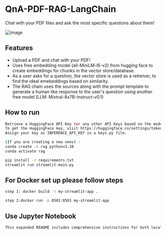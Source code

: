 # QnA-PDF-RAG-LangChain
Chat with your PDF files and ask the most specific questions about them!

![image]([https://github.com/yasinda-s/QnA-PDF-RAG-LangChain/assets/60426941/c7173672-8cc0-4afd-bec0-877d6180f09c](https://drive.google.com/file/d/1M4gj2-cl4NRW8rLyTqwe2ZcCevdE3Dlx/view?usp=drive_link))

## Features

- Upload a PDF and chat with your PDF!
- Uses free embedding model (all-MiniLM-l6-v2) from hugging face to create embeddings for chunks in the vector store/database.
- As a user asks for a question, the vector store is used as a retreiver, to find the ideal emebeddings based on similarity. 
- The RAG chain uses the sources along with the prompt template to generate a human like response to the user's question using another free model (LLM: Mixtral-8x7B-Instruct-v0.1)

## How to run

```sh
Retrieve a HuggingFace API Key (or any other API Keys based on the models you use: OpenAI, Gemini, etc).
To get the HuggingFace key, visit https://huggingface.co/settings/tokens.
Assign your key as INFERENCE_API_KEY in a keys.py file.

(If you are creating a new venv) :
conda create -n rag python=3.10
conda activate rag

pip install -r requirements.txt
streamlit run streamlit-main.py
```
## For Docker set up please follow steps
```sh
step 1: docker build -t my-streamlit-app .

step 2:docker run -p 8501:8501 my-streamlit-app


```
## Use Jupyter Notebook 
```sh
This expanded README includes comprehensive instructions for both local and Docker-based setups, as well as information about the Jupyter notebook for understanding the implementation.
```

